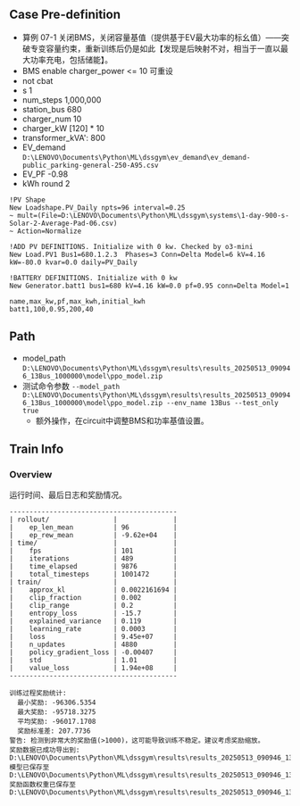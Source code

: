 ## Case Pre-definition

- 算例 07-1 关闭BMS，关闭容量基值（提供基于EV最大功率的标幺值）——突破专变容量约束，重新训练后仍是如此【发现是后映射不对，相当于一直以最大功率充电，包括储能】。
- BMS enable charger_power <= 10 可重设
- not cbat
- s 1
- num_steps 1,000,000
- station_bus 680
- charger_num 10
- charger_kW \[120\] * 10
- transformer_kVA': 800
- EV_demand `D:\LENOVO\Documents\Python\ML\dssgym\ev_demand\ev_demand-public_parking-general-250-A95.csv`
- EV_PF -0.98
- kWh round 2


```dss
!PV Shape
New Loadshape.PV_Daily npts=96 interval=0.25
~ mult=(File=D:\LENOVO\Documents\Python\ML\dssgym\systems\1-day-900-s-Solar-2-Average-Pad-06.csv)
~ Action=Normalize

!ADD PV DEFINITIONS. Initialize with 0 kw. Checked by o3-mini
New Load.PV1 Bus1=680.1.2.3  Phases=3 Conn=Delta Model=6 kV=4.16 kW=-80.0 kvar=0.0 daily=PV_Daily

!BATTERY DEFINITIONS. Initialize with 0 kw
New Generator.batt1 bus1=680 kV=4.16 kW=0.0 pf=0.95 conn=Delta Model=1
```

```csv
name,max_kw,pf,max_kwh,initial_kwh
batt1,100,0.95,200,40
```

## Path

- model_path `D:\LENOVO\Documents\Python\ML\dssgym\results\results_20250513_090946_13Bus_1000000\model\ppo_model.zip`
- 测试命令参数 `--model_path D:\LENOVO\Documents\Python\ML\dssgym\results\results_20250513_090946_13Bus_1000000\model\ppo_model.zip --env_name 13Bus --test_only true`
  - 额外操作，在circuit中调整BMS和功率基值设置。

## Train Info

### Overview

运行时间、最后日志和奖励情况。

```text
------------------------------------------
| rollout/                |              |
|    ep_len_mean          | 96           |
|    ep_rew_mean          | -9.62e+04    |
| time/                   |              |
|    fps                  | 101          |
|    iterations           | 489          |
|    time_elapsed         | 9876         |
|    total_timesteps      | 1001472      |
| train/                  |              |
|    approx_kl            | 0.0022161694 |
|    clip_fraction        | 0.002        |
|    clip_range           | 0.2          |
|    entropy_loss         | -15.7        |
|    explained_variance   | 0.119        |
|    learning_rate        | 0.0003       |
|    loss                 | 9.45e+07     |
|    n_updates            | 4880         |
|    policy_gradient_loss | -0.00407     |
|    std                  | 1.01         |
|    value_loss           | 1.94e+08     |
------------------------------------------

训练过程奖励统计:
  最小奖励: -96306.5354
  最大奖励: -95718.3275
  平均奖励: -96017.1708
  奖励标准差: 207.7736
警告: 检测到非常大的奖励值(>1000)，这可能导致训练不稳定。建议考虑奖励缩放。
奖励数据已成功导出到: D:\LENOVO\Documents\Python\ML\dssgym\results\results_20250513_090946_13Bus_1000000\rewards_in_training.csv
模型已保存至 D:\LENOVO\Documents\Python\ML\dssgym\results\results_20250513_090946_13Bus_1000000\model\ppo_model
奖励函数权重已保存至 D:\LENOVO\Documents\Python\ML\dssgym\results\results_20250513_090946_13Bus_1000000\reward_weights.csv.
```
